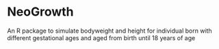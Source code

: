 # NeoGrowth
An R package to simulate bodyweight and height for individual born with different gestational ages and aged from birth until 18 years of age
